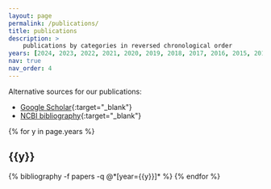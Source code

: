 ```yaml
---
layout: page
permalink: /publications/
title: publications
description: > 
    publications by categories in reversed chronological order
years: [2024, 2023, 2022, 2021, 2020, 2019, 2018, 2017, 2016, 2015, 2014, 2013, 2010, 2009, 2007, 2006, 2005, 2004, 2003, 2002, 2001, 2000, 1999]
nav: true
nav_order: 4
---
```


Alternative sources for our publications:

- [Google Scholar](https://scholar.google.com/citations?user=EnOmNEYAAAAJ&hl=en){:target="_blank"}
- [NCBI bibliography](https://www.ncbi.nlm.nih.gov/myncbi/jay.hesselberth.1/bibliography/public/){:target="_blank"}

<div class="publications">

{% for y in page.years %}
  <h2 class="year">{{y}}</h2>
  {% bibliography -f papers -q @*[year={{y}}]* %}
{% endfor %}

</div>

